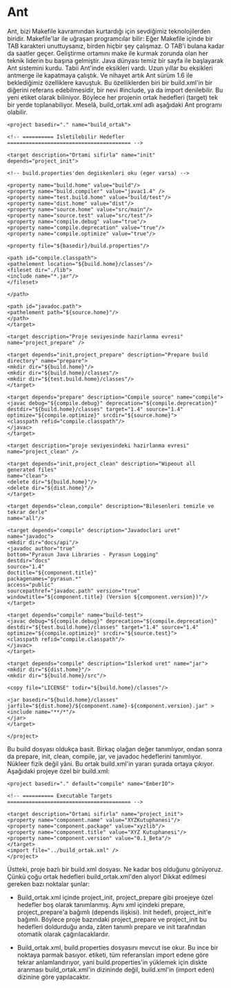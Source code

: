 # Ant

Ant, bizi Makefile kavramından kurtardığı için sevdiğimiz
teknolojilerden biridir. Makefile'lar ile uğraşan programcılar bilir:
Eğer Makefile içinde bir TAB karakteri unuttuysanız, birden hiçbir şey
çalışmaz. O TAB'i bulana kadar da saatler geçer. Geliştirme ortamını
make ile kurmak zorunda olan her teknik liderin bu başına gelmiştir.
Java dünyası temiz bir sayfa ile başlayarak Ant sistemini kurdu. Tabii
Ant'inde eksikleri vardı. Uzun yıllar bu eksikleri antmerge ile
kapatmaya çalıştık. Ve nihayet artık Ant sürüm 1.6 ile beklediğimiz
özelliklere kavuştuk.  Bu özelliklerden biri bir build.xml'in bir
diğerini referans edebilmesidir, bir nevi #include, ya da import
denilebilir. Bu yeni etiket olarak biliniyor. Böylece her projenin
ortak hedefleri (target) tek bir yerde toplanabiliyor. Meselâ,
build_ortak.xml adlı aşağıdaki Ant programı olabilir.

```
<project basedir="." name="build_ortak">

<!-- ========== Isletilebilir Hedefler ======================================== -->

<target description="Ortami sifirla" name="init" depends="project_init">

<!-- build.properties'den degiskenleri oku (eger varsa) -->

<property name="build.home" value="build"/>
<property name="build.compiler" value="javac1.4" />
<property name="test.build.home" value="build/test"/>
<property name="dist.home" value="dist"/>
<property name="source.home" value="src/main"/>
<property name="source.test" value="src/test"/>
<property name="compile.debug" value="true"/>
<property name="compile.deprecation" value="true"/>
<property name="compile.optimize" value="true"/>

<property file="${basedir}/build.properties"/>

<path id="compile.classpath">
<pathelement location="${build.home}/classes"/>
<fileset dir="./lib">
<include name="*.jar"/>
</fileset>

</path>

<path id="javadoc.path">
<pathelement path="${source.home}"/>
</path>
</target>

<target description="Proje seviyesinde hazirlanma evresi" name="project_prepare" />

<target depends="init,project_prepare" description="Prepare build directory" name="prepare">
<mkdir dir="${build.home}"/>
<mkdir dir="${build.home}/classes"/>
<mkdir dir="${test.build.home}/classes"/>
</target>

<target depends="prepare" description="Compile source" name="compile">
<javac debug="${compile.debug}" deprecation="${compile.deprecation}"
destdir="${build.home}/classes" target="1.4" source="1.4"
optimize="${compile.optimize}" srcdir="${source.home}">
<classpath refid="compile.classpath"/>
</javac>
</target>

<target description="proje seviyesindeki hazirlanma evresi" name="project_clean" />

<target depends="init,project_clean" description="Wipeout all generated files"
name="clean">
<delete dir="${build.home}"/>
<delete dir="${dist.home}"/>
</target>

<target depends="clean,compile" description="Bilesenleri temizle ve tekrar derle"
name="all"/>

<target depends="compile" description="Javadoclari uret"
name="javadoc">
<mkdir dir="docs/api"/>
<javadoc author="true"
bottom="Pyrasun Java Libraries - Pyrasun Logging"
destdir="docs"
source="1.4"
doctitle="${component.title}"
packagenames="pyrasun.*"
access="public"
sourcepathref="javadoc.path" version="true"
windowtitle="${component.title} (Version ${component.version})"/>
</target>

<target depends="compile" name="build-test">
<javac debug="${compile.debug}" deprecation="${compile.deprecation}"
destdir="${test.build.home}/classes" target="1.4" source="1.4"
optimize="${compile.optimize}" srcdir="${source.test}">
<classpath refid="compile.classpath"/>
</javac>
</target>

<target depends="compile" description="Islerkod uret" name="jar">
<mkdir dir="${dist.home}"/>
<mkdir dir="${build.home}/src"/>

<copy file="LICENSE" todir="${build.home}/classes"/>

<jar basedir="${build.home}/classes"
jarfile="${dist.home}/${component.name}-${component.version}.jar" >
<include name="**/*"/>
</jar>
</target>

</project>
```

Bu build dosyası oldukça basit. Birkaç olağan değer tanımlıyor, ondan
sonra da prepare, init, clean, compile, jar, ve javadoc hedeflerini
tanımlıyor. Nükleer fizik değil yâni. Bu ortak build.xml'in yararı
şurada ortaya çıkıyor. Aşağıdaki projeye özel bir build.xml:

```
<project basedir="." default="compile" name="EmberIO">

<!-- ========== Executable Targets ======================================== -->

<target description="Ortami sifirla" name="project_init">
<property name="component.name" value="XYZKutuphanesi"/>
<property name="component.package" value="xyzlib"/>
<property name="component.title" value="XYZ Kutuphanesi"/>
<property name="component.version" value="0.1_Beta"/>
</target>
<import file="../build_ortak.xml" />
</project>
```

Üstteki, proje bazlı bir build.xml dosyası. Ne kadar boş olduğunu görüyoruz. Çünkü çoğu ortak hedefleri build_ortak.xml'den alıyor!
Dikkat edilmesi gereken bazı noktalar şunlar:

* Build_ortak.xml içinde project_init, project_prepare gibi proejeye
  özel hedefler boş olarak tanımlanmış. Aynı xml içindeki prepare,
  project_prepare'a bağımlı (depends ilişkisi). Init hedefi,
  project_init'e bağımlı. Böylece proje bazındaki project_prepare ve
  project_init bu hedefleri doldurduğu anda, zâten tanımlı prepare ve
  init tarafından otomatik olarak çağırılacaklardır.

* Build_ortak.xml, build.properties dosyasını mevcut ise okur. Bu ince
  bir noktaya parmak basıyor. etiketi, tüm referansları import edene
  göre tekrar anlamlandırıyor, yani build.properties'in yüklemek için
  diskte aranması build_ortak.xml'in dizininde değil, build.xml'in
  (import eden) dizinine göre yapılacaktır.


